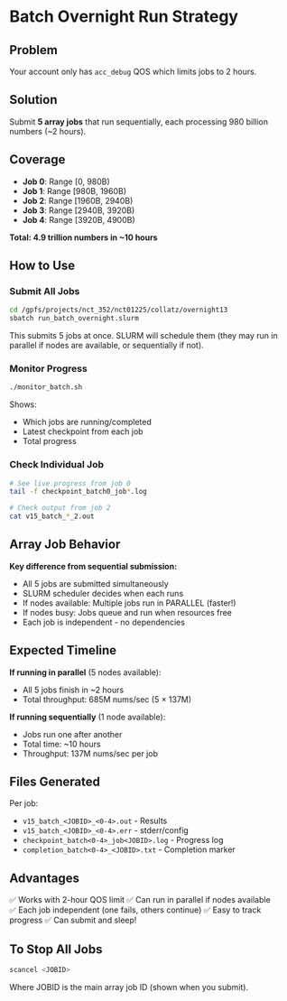 # Batch Overnight Run Strategy

## Problem
Your account only has `acc_debug` QOS which limits jobs to 2 hours.

## Solution
Submit **5 array jobs** that run sequentially, each processing 980 billion numbers (~2 hours).

## Coverage
- **Job 0**: Range [0, 980B)
- **Job 1**: Range [980B, 1960B)  
- **Job 2**: Range [1960B, 2940B)
- **Job 3**: Range [2940B, 3920B)
- **Job 4**: Range [3920B, 4900B)

**Total: 4.9 trillion numbers in ~10 hours**

## How to Use

### Submit All Jobs
```bash
cd /gpfs/projects/nct_352/nct01225/collatz/overnight13
sbatch run_batch_overnight.slurm
```

This submits 5 jobs at once. SLURM will schedule them (they may run in parallel if nodes are available, or sequentially if not).

### Monitor Progress
```bash
./monitor_batch.sh
```

Shows:
- Which jobs are running/completed
- Latest checkpoint from each job
- Total progress

### Check Individual Job
```bash
# See live progress from job 0
tail -f checkpoint_batch0_job*.log

# Check output from job 2
cat v15_batch_*_2.out
```

## Array Job Behavior

**Key difference from sequential submission:**
- All 5 jobs are submitted simultaneously
- SLURM scheduler decides when each runs
- If nodes available: Multiple jobs run in PARALLEL (faster!)
- If nodes busy: Jobs queue and run when resources free
- Each job is independent - no dependencies

## Expected Timeline

**If running in parallel** (5 nodes available):
- All 5 jobs finish in ~2 hours
- Total throughput: 685M nums/sec (5 × 137M)

**If running sequentially** (1 node available):
- Jobs run one after another
- Total time: ~10 hours
- Throughput: 137M nums/sec per job

## Files Generated

Per job:
- `v15_batch_<JOBID>_<0-4>.out` - Results
- `v15_batch_<JOBID>_<0-4>.err` - stderr/config
- `checkpoint_batch<0-4>_job<JOBID>.log` - Progress log
- `completion_batch<0-4>_<JOBID>.txt` - Completion marker

## Advantages

✅ Works with 2-hour QOS limit
✅ Can run in parallel if nodes available  
✅ Each job independent (one fails, others continue)
✅ Easy to track progress
✅ Can submit and sleep!

## To Stop All Jobs

```bash
scancel <JOBID>
```

Where JOBID is the main array job ID (shown when you submit).
